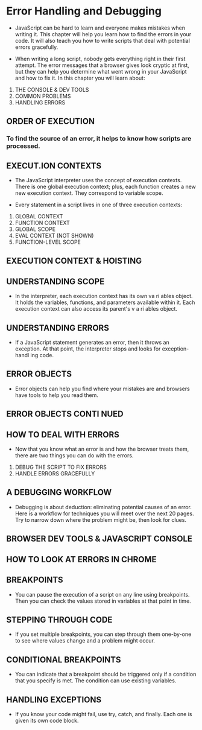# Error Handling and Debugging

* JavaScript can be hard to learn and everyone makes
mistakes when writing it. This chapter will help you learn
how to find the errors in your code. It will also teach you how
to write scripts that deal with potential errors gracefully. 

* When writing a long script, nobody gets everything right in their first attempt. The error
messages that a browser gives look cryptic at first, but they can help you determine what
went wrong in your JavaScript and how to fix it. In this chapter you will learn about: 

1. THE CONSOLE & DEV TOOLS
2. COMMON PROBLEMS
3. HANDLING ERRORS 

## ORDER OF EXECUTION 

### To find the source of an error, it helps to know how scripts are processed. 

## EXECUT.ION CONTEXTS 

* The JavaScript interpreter uses the concept of execution contexts.
There is one global execution context; plus, each function creates a new
new execution context. They correspond to variable scope. 

* Every statement in a script lives in one of three
execution contexts: 

1.  GLOBAL CONTEXT
2. FUNCTION CONTEXT 
3. GLOBAL SCOPE
4. EVAL CONTEXT (NOT SHOWN) 
5. FUNCTION-LEVEL SCOPE 

## EXECUTION CONTEXT & HOISTING 

## UNDERSTANDING SCOPE 
* In the interpreter, each execution context has its own va ri ables object.
It holds the variables, functions, and parameters available within it.
Each execution context can also access its parent's v a ri ables object. 

## UNDERSTANDING ERRORS 

* If a JavaScript statement generates an error, then it throws an exception.
At that point, the interpreter stops and looks for exception-handl ing code. 

## ERROR OBJECTS 

* Error objects can help you find where your mistakes are
and browsers have tools to help you read them. 

## ERROR OBJECTS CONTI NUED 

## HOW TO DEAL WITH ERRORS 

* Now that you know what an error is and how the browser treats them,
there are two things you can do with the errors. 

1.  DEBUG THE SCRIPT TO FIX ERRORS 
2.  HANDLE ERRORS GRACEFULLY 

## A DEBUGGING WORKFLOW

* Debugging is about deduction: eliminating potential causes of an error.
Here is a workflow for techniques you will meet over the next 20 pages.
Try to narrow down where the problem might be, then look for clues. 

## BROWSER DEV TOOLS & JAVASCRIPT CONSOLE 

## HOW TO LOOK AT ERRORS IN CHROME 

## BREAKPOINTS 

* You can pause the execution of a script on any
line using breakpoints. Then you can check the
values stored in variables at that point in time. 

## STEPPING THROUGH CODE 

* If you set multiple breakpoints, you can step
through them one-by-one to see where values
change and a problem might occur. 

## CONDITIONAL BREAKPOINTS 

* You can indicate that a breakpoint should be
triggered only if a condition that you specify is
met. The condition can use existing variables. 

## HANDLING EXCEPTIONS 

* If you know your code might fail, use try, catch, and finally.
Each one is given its own code block. 

